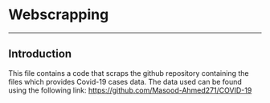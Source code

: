 # Webscrapping

_____________________________________________________________________________________________________________________________________________________________________

## Introduction

This file contains a code that scraps the github repository containing the files which provides Covid-19 cases data. The data used can be found using the following link:
https://github.com/Masood-Ahmed271/COVID-19

